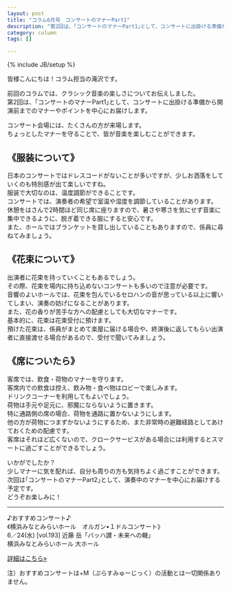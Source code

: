 ```yaml
---
layout: post
title: "コラム6月号　コンサートのマナーPart1"
description: "第2回は、｢コンサートのマナーPart1｣として、コンサートに出掛ける準備から開演前までのマナーやポイントを中心にお届けします。 "
category: column
tags: []

---
```

{% include JB/setup %}

皆様こんにちは！コラム担当の滝沢です。  

前回のコラムでは、クラシック音楽の楽しさについてお伝えしました。  
第2回は、｢コンサートのマナーPart1｣として、コンサートに出掛ける準備から開演前までのマナーやポイントを中心にお届けします。  

コンサート会場には、たくさんの方が来場します。  
ちょっとしたマナーを守ることで、皆が音楽を楽しむことができます。  

## 《服装について》
日本のコンサートではドレスコードがないことが多いですが、少しお洒落をしていくのも特別感が出て楽しいですね。  
服装で大切なのは、温度調節ができることです。  
コンサートでは、演奏者の希望で室温や湿度を調節していることがあります。  
休憩をはさんで2時間ほど同じ席に座りますので、暑さや寒さを気にせず音楽に集中できるように、脱ぎ着できる服にすると安心です。  
また、ホールではブランケットを貸し出していることもありますので、係員に尋ねてみましょう。  

## 《花束について》
出演者に花束を持っていくこともあるでしょう。  
その際、花束を場内に持ち込めないコンサートも多いので注意が必要です。  
音響のよいホールでは、花束を包んでいるセロハンの音が思っている以上に響いてしまい、演奏の妨げになることがあります。  
また、花の香りが苦手な方への配慮としても大切なマナーです。  
基本的に、花束は花束受付に預けます。  
預けた花束は、係員がまとめて楽屋に届ける場合や、終演後に返してもらい出演者に直接渡せる場合があるので、受付で聞いてみましょう。  

## 《席についたら》
客席では、飲食・荷物のマナーを守ります。  
客席内での飲食は控え、飲み物・食べ物はロビーで楽しみます。  
ドリンクコーナーを利用してもよいでしょう。  
荷物は手元や足元に、邪魔にならないように置きます。  
特に通路側の席の場合、荷物を通路に置かないようにします。  
他の方が荷物につまずかないようにするため、また非常時の避難経路としてあけておくための配慮です。  
客席はそれほど広くないので、クロークサービスがある場合には利用するとスマートに過ごすことができるでしょう。  

いかがでしたか？  
少しマナーに気を配れば、自分も周りの方も気持ちよく過ごすことができます。  
次回は｢コンサートのマナーPart2｣として、演奏中のマナーを中心にお届けする予定です。  
どうぞお楽しみに！  

---

♪おすすめコンサート♪  
《横浜みなとみらいホール　オルガン•１ドルコンサート》  
6／24(水) [vol.193] 近藤 岳「バッハ讃・未来への轍」  
横浜みなとみらいホール 大ホール
<p><a class="btn btn-default" href="http://www.yaf.or.jp/mmh/recommend/2015/04/2015-1.php" role="button">詳細はこちら»</a></p>

<span class="inhibit">注）おすすめコンサートは+M（ぷらすみゅーじっく）の活動とは一切関係ありません。</span>